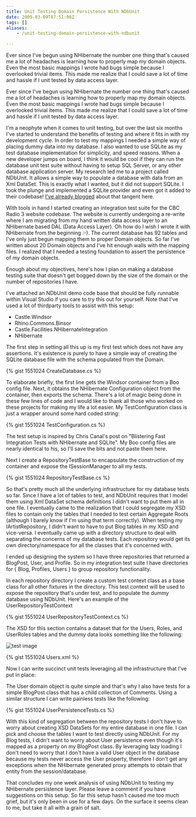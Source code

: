 ```yaml
---
title: Unit Testing Domain Persistence With NDbUnit
date: 2009-03-09T07:51:00Z
tags: []
aliases:
    - /unit-testing-domain-persistence-with-ndbunit

---
```



Ever since I've begun using NHibernate the number one thing that's caused me a lot of headaches is learning how to properly map my domain objects. Even the most basic mappings I wrote had bugs simple because I overlooked trivial items. This made me realize that I could save a lot of time and hassle if I unit tested by data access layer.

Ever since I've begun using NHibernate the number one thing that's caused me a lot of headaches is learning how to properly map my domain objects. Even the most basic mappings I wrote had bugs simple because I overlooked trivial items. This made me realize that I could save a lot of time and hassle if I unit tested by data access layer.

<!-- more -->

I'm a neophyte when it comes to unit testing, but over the last six months I've started to understand the benefits of testing and where it fits in with my development cycle. In order to test my mappings I needed a simple way of placing dummy data into my database. I also wanted to use SQLite as my test database implementation for simplicity, and speed reasons. When a new developer jumps on board, I think it would be cool if they can run the database unit test suite without having to setup SQL Server, or any other database application server. My research led me to a project called NDbUnit. It allows a simple way to populate a database with data from an Xml DataSet. This is exactly what I wanted, but it did not support SQLite. I took the plunge and implemented a SQLite provider and even got it added to their codebase! [I've already blogged](/blog/development/when-1-does-not-equal-1-a-debugging-tale/) about that tangent here.

With tools in hand I started creating an integration test suite for the CBC Radio 3 website codebase. The website is currently undergoing a re-write where I am migrating from my hand written data access layer to an NHibernate based DAL (Data Access Layer). Oh how do I wish I wrote it with NHibernate from the beginning :-). The current database has 92 tables and I've only just begun mapping them to proper Domain objects. So far I've written about 20 Domain objects and I've hit enough walls with the mapping files. I realized that I needed a testing foundation to assert the persistence of my domain objects.

Enough about my objectives, here's how I plan on making a database testing suite that doesn't get bogged down by the size of the domain or the number of repositories I have.

I've attached an NDbUnit demo code base that should be fully runnable within Visual Studio if you care to try this out for yourself. Note that I've used a lot of thirdparty tools to assist with this setup:

* Castle.Windsor
* Rhino.Commons.Binsor
* Castle.Facilities.NHibernateIntegration
* NHibernate

The first step in setting all this up is my first test which does not have any assertions. It's existence is purely to have a simple way of creating the SQLite database file with the schema populated from the Domain.

{% gist 1551024 CreateDatabase.cs %}

To elaborate briefly, the first line gets the Windsor container from a Boo config file. Next, it obtains the NHibernate Configuration object from the container, then exports the schema. There's a lot of magic being done in these few lines of code and I would like to thank all those who worked on these projects for making my life a lot easier. My TestConfiguration class is just a wrapper around some hard coded string:

{% gist 1551024 TestConfiguration.cs %}

The test setup is inspired by Chris Canal's post on "Blistering Fast Integration Tests with NHibernate and SQLIte". My Boo config files are nearly identical to his, so I'll save the bits and not paste them here.

Next I create a RepositoryTestBase to encapsulate the construction of my container and expose the ISessionManager to all my tests.

{% gist 1551024 RepositoryTestBase.cs %}

So that's pretty much all the underlying infrastructure for my database tests so far. Since I have a lot of tables to test, and NDbUnit requires that I model them using Xml DataSet schema definitions I didn't want to put them all in one file. I eventually came to the realization that I could segregate my XSD files to contain only the tables that I needed to test certain Aggregate Roots (although I barely know if I'm using that term correctly). When testing my IArtistRepository, I didn't want to have to put Blog tables in my XSD and vice-versa. I eventually came up with a directory structure to deal with separating the concerns of my database tests. Each repository would get its own directory/namespace for all the classes that it's concerned with.

I ended up designing the system so I have three repositories that returned a BlogPost, User, and Profile. So in my integration test suite I have directories for { Blog, Profiles, Users } to group repository functionality.

In each repository directory I create a custom test context class as a base class for all other fixtures in the directory. This test context will be used to expose the repository that's under test, and to populate the dummy database using NDbUnit. Here's an example of the UserRepositoryTestContext

{% gist 1551024 UserRepositoryTestContext.cs %}

The XSD for this section contains a dataset that for the Users, Roles, and UserRoles tables and the dummy data looks something like the following:

![test image](https://scottmuc.com/images/blog/UsersDS.jpg)

{% gist 1551024 Users.xml %}

Now I can write succinct unit tests leveraging all the infrastructure that I've put in place:

The User domain object is quite simple and that's why I also have tests for a simple BlogPost class that has a child collection of Comments. Using a similar structure I can write painless tests like the following:

{% gist 1551024 UserPersistenceTests.cs %}

With this kind of segregation between the repository tests I don't have to worry about creating XSD DataSets for my entire database in one file. I can pick and choose the tables I want to test directly using NDbUnit. For my Blog tests, I didn't want to worry about User persistence even though it's mapped as a property on my BlogPost class. By leveraging lazy loading I don't need to worry that I don't have a valid User object in the database because my tests never access the User property, therefore I don't get any exceptions when the NHibernate generated proxy attempts to obtain that entity from the session/database.

That concludes my one week analysis of using NDbUnit to testing my NHibernate persistence layer. Please leave a comment if you have suggestions on this setup. So far this setup hasn't caused me too much grief, but it's only been in use for a few days. On the surface it seems clean to me, but take it all with a grain of salt.


